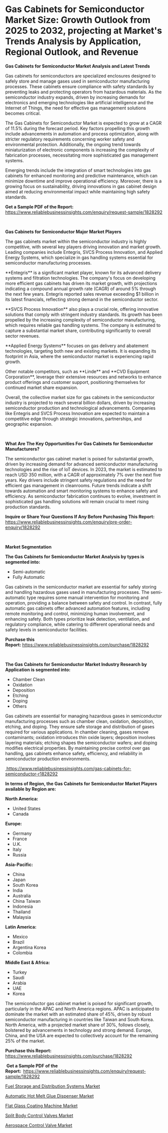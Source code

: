 <p><h1>Gas Cabinets for Semiconductor Market Size: Growth Outlook from 2025 to 2032, projecting at Market's Trends Analysis by Application, Regional Outlook, and Revenue</h1></p><p><strong>Gas Cabinets for Semiconductor Market Analysis and Latest Trends</strong></p>
<p><p>Gas cabinets for semiconductors are specialized enclosures designed to safely store and manage gases used in semiconductor manufacturing processes. These cabinets ensure compliance with safety standards by preventing leaks and protecting operators from hazardous materials. As the semiconductor industry expands, driven by increasing demands for electronics and emerging technologies like artificial intelligence and the Internet of Things, the need for effective gas management solutions becomes critical.</p><p>The Gas Cabinets for Semiconductor Market is expected to grow at a CAGR of 11.5% during the forecast period. Key factors propelling this growth include advancements in automation and process optimization, along with stricter regulatory requirements concerning worker safety and environmental protection. Additionally, the ongoing trend towards miniaturization of electronic components is increasing the complexity of fabrication processes, necessitating more sophisticated gas management systems.</p><p>Emerging trends include the integration of smart technologies into gas cabinets for enhanced monitoring and predictive maintenance, which can minimize downtime and improve operational efficiency. Moreover, there is a growing focus on sustainability, driving innovations in gas cabinet design aimed at reducing environmental impact while maintaining high safety standards.</p></p>
<p><strong>Get a Sample PDF of the Report:&nbsp;</strong> <a href="https://www.reliablebusinessinsights.com/enquiry/request-sample/1828292?utm_campaign=97&utm_medium=2&utm_source=Github&utm_content=ia&utm_term=12042025&utm_id=gas-cabinets-for-semiconductor">https://www.reliablebusinessinsights.com/enquiry/request-sample/1828292</a></p>
<p>&nbsp;</p>
<p><strong>Gas Cabinets for Semiconductor Major Market Players</strong></p>
<p><p>The gas cabinets market within the semiconductor industry is highly competitive, with several key players driving innovation and market growth. Leading companies include Entegris, SVCS Process Innovation, and Applied Energy Systems, which specialize in gas handling systems essential for semiconductor manufacturing processes.</p><p>**Entegris** is a significant market player, known for its advanced delivery systems and filtration technologies. The company's focus on developing more efficient gas cabinets has driven its market growth, with projections indicating a compound annual growth rate (CAGR) of around 5% through the next few years. Entegris reported sales revenue exceeding $1 billion in its latest financials, reflecting strong demand in the semiconductor sector.</p><p>**SVCS Process Innovation** also plays a crucial role, offering innovative solutions that comply with stringent industry standards. Its growth has been propelled by the increasing complexity of semiconductor manufacturing, which requires reliable gas handling systems. The company is estimated to capture a substantial market share, contributing significantly to overall sector revenues.</p><p>**Applied Energy Systems** focuses on gas delivery and abatement technologies, targeting both new and existing markets. It is expanding its footprint in Asia, where the semiconductor market is experiencing rapid growth. </p><p>Other notable competitors, such as **Linde** and **CVD Equipment Corporation**, leverage their extensive resources and networks to enhance product offerings and customer support, positioning themselves for continued market share expansion.</p><p>Overall, the collective market size for gas cabinets in the semiconductor industry is projected to reach several billion dollars, driven by increasing semiconductor production and technological advancements. Companies like Entegris and SVCS Process Innovation are expected to maintain a competitive edge through strategic innovations, partnerships, and geographic expansion.</p></p>
<p>&nbsp;</p>
<p><strong>What Are The Key Opportunities For Gas Cabinets for Semiconductor Manufacturers?</strong></p>
<p><p>The semiconductor gas cabinet market is poised for substantial growth, driven by increasing demand for advanced semiconductor manufacturing technologies and the rise of IoT devices. In 2023, the market is estimated to reach USD 350 million, with a CAGR of approximately 7% over the next five years. Key drivers include stringent safety regulations and the need for efficient gas management in cleanrooms. Future trends indicate a shift towards automation and smart monitoring systems to enhance safety and efficiency. As semiconductor fabrication continues to evolve, investment in sophisticated gas handling solutions will remain crucial to meet rising production standards.</p></p>
<p><strong>Inquire or Share Your Questions If Any Before Purchasing This Report:</strong> <a href="https://www.reliablebusinessinsights.com/enquiry/pre-order-enquiry/1828292?utm_campaign=97&utm_medium=2&utm_source=Github&utm_content=ia&utm_term=12042025&utm_id=gas-cabinets-for-semiconductor">https://www.reliablebusinessinsights.com/enquiry/pre-order-enquiry/1828292</a></p>
<p>&nbsp;</p>
<p><strong>Market Segmentation</strong></p>
<p><strong>The Gas Cabinets for Semiconductor Market Analysis by types is segmented into:</strong></p>
<p><ul><li>Semi-automatic</li><li>Fully Automatic</li></ul></p>
<p><p>Gas cabinets in the semiconductor market are essential for safely storing and handling hazardous gases used in manufacturing processes. The semi-automatic type requires some manual intervention for monitoring and operation, providing a balance between safety and control. In contrast, fully automatic gas cabinets offer advanced automation features, including remote monitoring and control, minimizing human involvement, and enhancing safety. Both types prioritize leak detection, ventilation, and regulatory compliance, while catering to different operational needs and safety levels in semiconductor facilities.</p></p>
<p><strong>Purchase this Report:&nbsp;</strong><a href="https://www.reliablebusinessinsights.com/purchase/1828292?utm_campaign=97&utm_medium=2&utm_source=Github&utm_content=ia&utm_term=12042025&utm_id=gas-cabinets-for-semiconductor">https://www.reliablebusinessinsights.com/purchase/1828292</a></p>
<p>&nbsp;</p>
<p><strong>The Gas Cabinets for Semiconductor Market Industry Research by Application is segmented into:</strong></p>
<p><ul><li>Chamber Clean</li><li>Oxidation</li><li>Deposition</li><li>Etching</li><li>Doping</li><li>Others</li></ul></p>
<p><p>Gas cabinets are essential for managing hazardous gases in semiconductor manufacturing processes such as chamber clean, oxidation, deposition, etching, and doping. They ensure safe storage and distribution of gases required for various applications. In chamber cleaning, gases remove contaminants; oxidation introduces thin oxide layers; deposition involves layering materials; etching shapes the semiconductor wafers; and doping modifies electrical properties. By maintaining precise control over gas handling, gas cabinets enhance safety, efficiency, and reliability in semiconductor production environments.</p></p>
<p><a href="https://www.reliablebusinessinsights.com/gas-cabinets-for-semiconductor-r1828292?utm_campaign=97&utm_medium=2&utm_source=Github&utm_content=ia&utm_term=12042025&utm_id=gas-cabinets-for-semiconductor">&nbsp;https://www.reliablebusinessinsights.com/gas-cabinets-for-semiconductor-r1828292</a></p>
<p><strong>In terms of Region, the Gas Cabinets for Semiconductor Market Players available by Region are:</strong></p>
<p>
    <p> <strong> North America: </strong>
        <ul>
            <li>United States</li>
            <li>Canada</li>
        </ul>
        </p> 
    <p> <strong> Europe: </strong>
        <ul>
            <li>Germany</li>
            <li>France</li>
            <li>U.K.</li>
            <li>Italy</li>
            <li>Russia</li>
        </ul>
        </p> 
    <p> <strong> Asia-Pacific: </strong>
        <ul>
            <li>China</li>
            <li>Japan</li>
            <li>South Korea</li>
            <li>India</li>
            <li>Australia</li>
            <li>China Taiwan</li>
            <li>Indonesia</li>
            <li>Thailand</li>
            <li>Malaysia</li>
        </ul>
        </p> 
    <p> <strong> Latin America: </strong>
        <ul>
            <li>Mexico</li>
            <li>Brazil</li>
            <li>Argentina Korea</li>
            <li>Colombia</li>
        </ul>
        </p> 
    <p> <strong> Middle East & Africa: </strong>
        <ul>
            <li>Turkey</li>
            <li>Saudi</li>
            <li>Arabia</li>
            <li>UAE</li>
            <li>Korea</li>
        </ul>
    </p>
    </p>
<p><p>The semiconductor gas cabinet market is poised for significant growth, particularly in the APAC and North America regions. APAC is anticipated to dominate the market with an estimated share of 45%, driven by robust semiconductor manufacturing in countries like Taiwan and South Korea. North America, with a projected market share of 30%, follows closely, bolstered by advancements in technology and strong demand. Europe, China, and the USA are expected to collectively account for the remaining 25% of the market.</p></p>
<p><strong>Purchase this Report: </strong><a href="https://www.reliablebusinessinsights.com/purchase/1828292?utm_campaign=97&utm_medium=2&utm_source=Github&utm_content=ia&utm_term=12042025&utm_id=gas-cabinets-for-semiconductor">https://www.reliablebusinessinsights.com/purchase/1828292</a></p>
<p>&nbsp;<strong>Get a Sample PDF of the Report:&nbsp;&nbsp;</strong><a href="https://www.reliablebusinessinsights.com/enquiry/request-sample/1828292?utm_campaign=97&utm_medium=2&utm_source=Github&utm_content=ia&utm_term=12042025&utm_id=gas-cabinets-for-semiconductor">https://www.reliablebusinessinsights.com/enquiry/request-sample/1828292</a></p>
<p><strong></strong></p>
<p><p><a href="https://github.com/saaindosya/Market-Research-Report-List-1/blob/main/fuel-storage-and-distribution-systems-market.md?utm_campaign=97&utm_medium=2&utm_source=Github&utm_content=ia&utm_term=12042025&utm_id=gas-cabinets-for-semiconductor">Fuel Storage and Distribution Systems Market</a></p><p><a href="https://github.com/penglatilles/Market-Research-Report-List-1/blob/main/automatic-hot-melt-glue-dispenser-market.md?utm_campaign=97&utm_medium=2&utm_source=Github&utm_content=ia&utm_term=12042025&utm_id=gas-cabinets-for-semiconductor">Automatic Hot Melt Glue Dispenser Market</a></p><p><a href="https://github.com/akaalahk/Market-Research-Report-List-1/blob/main/flat-glass-coating-machine-market.md?utm_campaign=97&utm_medium=2&utm_source=Github&utm_content=ia&utm_term=12042025&utm_id=gas-cabinets-for-semiconductor">Flat Glass Coating Machine Market</a></p><p><a href="https://github.com/hartsockdonnette82/Market-Research-Report-List-1/blob/main/split-body-control-valves-market.md?utm_campaign=97&utm_medium=2&utm_source=Github&utm_content=ia&utm_term=12042025&utm_id=gas-cabinets-for-semiconductor">Split Body Control Valves Market</a></p><p><a href="https://github.com/dmitriyvo6rog/Market-Research-Report-List-1/blob/main/aerospace-control-valve-market.md?utm_campaign=97&utm_medium=2&utm_source=Github&utm_content=ia&utm_term=12042025&utm_id=gas-cabinets-for-semiconductor">Aerospace Control Valve Market</a></p></p>
